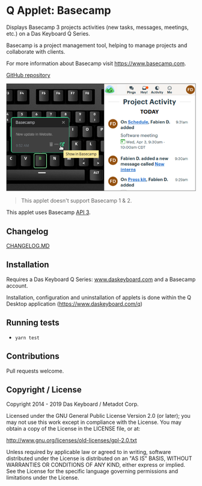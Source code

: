 # Q Applet: Basecamp

Displays Basecamp 3 projects activities (new tasks, messages, meetings, etc.) on a Das Keyboard Q Series.

Basecamp is a project management tool, helping to manage
projects and collaborate with clients.

For more information about Basecamp visit <https://www.basecamp.com>.

[GitHub repository](https://github.com/daskeyboard/daskeyboard-applet--basecamp)

![Basecamp applet on a Das Keyboard Q](assets/image.png "Das Keyboard Basecamp applet")

> This applet doesn't support Basecamp 1 & 2.

This applet uses Basecamp [API 3](https://github.com/basecamp/bc3-api).

## Changelog

[CHANGELOG.MD](CHANGELOG.md)

## Installation

Requires a Das Keyboard Q Series: www.daskeyboard.com and a Basecamp account.

Installation, configuration and uninstallation of applets is done within
the Q Desktop application (https://www.daskeyboard.com/q)

## Running tests

- `yarn test`

## Contributions

Pull requests welcome.

## Copyright / License

Copyright 2014 - 2019 Das Keyboard / Metadot Corp.

Licensed under the GNU General Public License Version 2.0 (or later);
you may not use this work except in compliance with the License.
You may obtain a copy of the License in the LICENSE file, or at:

   http://www.gnu.org/licenses/old-licenses/gpl-2.0.txt

Unless required by applicable law or agreed to in writing, software
distributed under the License is distributed on an "AS IS" BASIS,
WITHOUT WARRANTIES OR CONDITIONS OF ANY KIND, either express or implied.
See the License for the specific language governing permissions and
limitations under the License.
